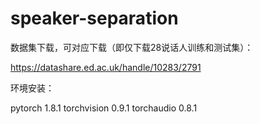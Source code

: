 # speaker-separation
数据集下载，可对应下载（即仅下载28说话人训练和测试集）：

https://datashare.ed.ac.uk/handle/10283/2791

环境安装：

pytorch 1.8.1
torchvision 0.9.1
torchaudio 0.8.1
